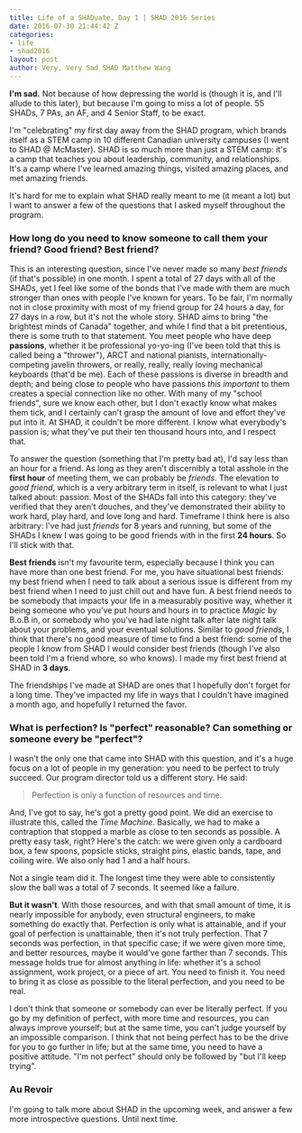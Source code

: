 ```yaml
---
title: Life of a SHADuate, Day 1 | SHAD 2016 Series
date: 2016-07-30 21:44:42 Z
categories:
- life
- shad2016
layout: post
author: Very, Very Sad SHAD Matthew Wang
---
```


**I'm sad.** Not because of how depressing the world is (though it is, and I'll allude to this later), but because I'm going to miss a lot of people. 55 SHADs, 7 PAs, an AF, and 4 Senior Staff, to be exact.

I'm "celebrating" my first day away from the SHAD program, which brands itself as a STEM camp in 10 different Canadian university campuses (I went to SHAD @ McMaster). SHAD is so much more than just a STEM camp: it's a camp that teaches you about leadership, community, and relationships. It's a camp where I've learned amazing things, visited amazing places, and met amazing friends.

It's hard for me to explain what SHAD really meant to me (it meant a lot) but I want to answer a few of the questions that I asked myself throughout the program.

### How long do you need to know someone to call them your friend? Good friend? Best friend?

This is an interesting question, since I've never made so many *best friends* (if that's possible) in one month. I spent a total of 27 days with all of the SHADs, yet I feel like some of the bonds that I've made with them are much stronger than ones with people I've known for years. To be fair, I'm normally not in close proximity with most of my friend group for 24 hours a day, for 27 days in a row, but it's not the whole story. SHAD aims to bring "the brightest minds of Canada" together, and while I find that a bit pretentious, there is some truth to that statement. You meet people who have deep **passions**, whether it be professional yo-yo-ing (I've been told that this is called being a "thrower"), ARCT and national pianists, internationally-competing javelin throwers, or really, really, really loving mechanical keyboards (that'd be me). Each of these passions is diverse in breadth and depth; and being close to people who have passions *this important* to them creates a special connection like no other. With many of my "school friends", sure we know each other, but I don't exactly know what makes them tick, and I certainly can't grasp the amount of love and effort they've put into it. At SHAD, it couldn't be more different. I know what everybody's passion is; what they've put their ten thousand hours into, and I respect that.

To answer the question (something that I'm pretty bad at), I'd say less than an hour for a friend. As long as they aren't discernibly a total asshole in the **first hour** of meeting them, we can probably be *friends*. The elevation to *good friend*, which is a very arbitrary term in itself, is relevant to what I just talked about: passion. Most of the SHADs fall into this category: they've verified that they aren't douches, and they've demonstrated their ability to work hard, play hard, and love long and hard. Timeframe I think here is also arbitrary: I've had just *friends* for 8 years and running, but some of the SHADs I knew I was going to be good friends with in the first **24 hours**. So I'll stick with that.

**Best friends** isn't my favourite term, especially because I think you can have more than one best friend. For me, you have situational best friends: my best friend when I need to talk about a serious issue is different from my best friend when I need to just chill out and have fun. A best friend needs to be somebody that impacts your life in a measurably positive way, whether it being someone who you've put hours and hours in to practice *Magic* by B.o.B in, or somebody who you've had late night talk after late night talk about your problems, and your eventual solutions. Similar to *good friends*, I think that there's no good measure of time to find a best friend: some of the people I know from SHAD I would consider best friends (though I've also been told I'm a friend whore, so who knows). I made my first best friend at SHAD in **3 days**.

The friendships I've made at SHAD are ones that I hopefully don't forget for a long time. They've impacted my life in ways that I couldn't have imagined a month ago, and hopefully I returned the favor.

### What is perfection? Is "perfect" reasonable? Can something or someone every be "perfect"?

I wasn't the only one that came into SHAD with this question, and it's a huge focus on a lot of people in my generation: you need to be perfect to truly succeed. Our program director told us a different story. He said:

> Perfection is only a function of resources and time.

And, I've got to say, he's got a pretty good point. We did an exercise to illustrate this, called the *Time Machine*. Basically, we had to make a contraption that stopped a marble as close to ten seconds as possible. A pretty easy task, right? Here's the catch: we were given only a cardboard box, a few spoons, popsicle sticks, straight pins, elastic bands, tape, and coiling wire. We also only had 1 and a half hours.

Not a single team did it. The longest time they were able to consistently slow the ball was a total of 7 seconds. It seemed like a failure.

**But it wasn't**. With those resources, and with that small amount of time, it is nearly impossible for anybody, even structural engineers, to make something do exactly that. Perfection is only what is attainable, and if your goal of perfection is unattainable, then it's not truly perfection. That 7 seconds was perfection, in that specific case; if we were given more time, and better resources, maybe it would've gone farther than 7 seconds. This message holds true for almost anything in life: whether it's a school assignment, work project, or a piece of art. You need to finish it. You need to bring it as close as possible to the literal perfection, and you need to be real.

I don't think that someone or somebody can ever be literally perfect. If you go by my definition of perfect, with more time and resources, you can always improve yourself; but at the same time, you can't judge yourself by an impossible comparison. I think that not being perfect has to be the drive for you to go further in life; but at the same time, you need to have a positive attitude. "I'm not perfect" should only be followed by "but I'll keep trying".

### Au Revoir

I'm going to talk more about SHAD in the upcoming week, and answer a few more introspective questions. Until next time.
